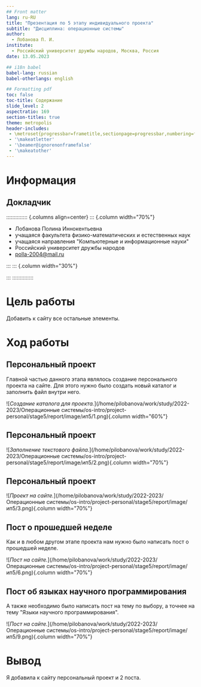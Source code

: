 ```yaml
---
## Front matter
lang: ru-RU
title: "Презентация по 5 этапу индивидуального проекта"
subtitle: "Дисциплина: операционные системы"
author:
  - Лобанова П. И.
institute:
  - Российский университет дружбы народов, Москва, Россия
date: 13.05.2023

## i18n babel
babel-lang: russian
babel-otherlangs: english

## Formatting pdf
toc: false
toc-title: Содержание
slide_level: 2
aspectratio: 169
section-titles: true
theme: metropolis
header-includes:
 - \metroset{progressbar=frametitle,sectionpage=progressbar,numbering=fraction}
 - '\makeatletter'
 - '\beamer@ignorenonframefalse'
 - '\makeatother'
---
```


# Информация

## Докладчик

:::::::::::::: {.columns align=center}
::: {.column width="70%"}

 * Лобанова Полина Иннокентьевна
  * учащаяся факультета физико-математических и естественных наук
  * учащаяся направления "Компьютерные и информационные науки"
  * Российский университет дружбы народов
  * [polla-2004@mail.ru](polla-2004@mail.ru)

:::
::: {.column width="30%"}


:::
::::::::::::::

# Цель работы

Добавить к сайту все остальные элементы.

# Ход работы

## Персональный проект

Главной частью данного этапа являлось создание персонального проекта на сайте. Для этого нужно было создать новый каталог и заполнить файл внутри него.

![*Создание каталога для проекта.*](/home/pilobanova/work/study/2022-2023/Операционные системы/os-intro/project-personal/stage5/report/image/ип5/1.png){.column width="60%"}

## Персональный проект

![*Заполнение текстового файла.*](/home/pilobanova/work/study/2022-2023/Операционные системы/os-intro/project-personal/stage5/report/image/ип5/2.png){.column width="70%"}

## Персональный проект

![*Проект на сайте.*](/home/pilobanova/work/study/2022-2023/Операционные системы/os-intro/project-personal/stage5/report/image/ип5/3.png){.column width="70%"}

## Пост о прошедшей неделе

Как и в любом другом этапе проекта нам нужно было написать пост о прошедшей неделе.

![*Пост на сайте.*](/home/pilobanova/work/study/2022-2023/Операционные системы/os-intro/project-personal/stage5/report/image/ип5/6.png){.column width="70%"}

## Пост об языках научного программирования

А также необходимо было написать пост на тему по выбору, а точнее на тему "Языки научного программирования".

![*Пост на сайте.*](/home/pilobanova/work/study/2022-2023/Операционные системы/os-intro/project-personal/stage5/report/image/ип5/9.png){.column width="70%"}

# Вывод

Я добавила к сайту персональный проект и 2 поста.
